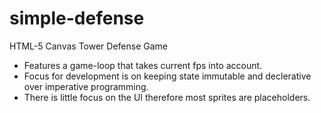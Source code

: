 # simple-defense
HTML-5 Canvas Tower Defense Game

- Features a game-loop that takes current fps into account.
- Focus for development is on keeping state immutable and declerative over imperative programming.
- There is little focus on the UI therefore most sprites are placeholders.

